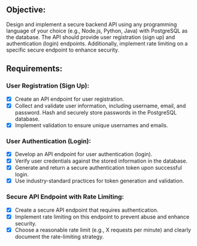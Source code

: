 ## Objective:

Design and implement a secure backend API using any programming language of your choice (e.g., Node.js, Python, Java)
with PostgreSQL as the database. The API should provide user registration (sign up) and authentication (login)
endpoints. Additionally, implement rate limiting on a specific secure endpoint to enhance security.

## Requirements:

### User Registration (Sign Up):

- [x] Create an API endpoint for user registration.
- [x] Collect and validate user information, including username, email, and password.
  Hash and securely store passwords in the PostgreSQL database.
- [x] Implement validation to ensure unique usernames and emails.

### User Authentication (Login):

- [x] Develop an API endpoint for user authentication (login).
- [x] Verify user credentials against the stored information in the database.
- [x] Generate and return a secure authentication token upon successful login.
- [x] Use industry-standard practices for token generation and validation.

### Secure API Endpoint with Rate Limiting:

- [x] Create a secure API endpoint that requires authentication.
- [x] Implement rate limiting on this endpoint to prevent abuse and enhance security.
- [x] Choose a reasonable rate limit (e.g., X requests per minute) and clearly document the rate-limiting strategy.
